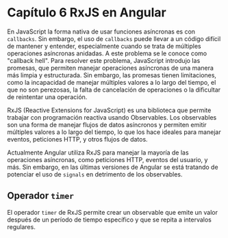 # Capítulo 6 RxJS en Angular

En JavaScript la forma nativa de usar funciones asíncronas es con `callbacks`. Sin embargo, el uso de `callbacks` puede llevar a un código difícil de mantener y entender, especialmente cuando se trata de múltiples operaciones asíncronas anidadas. A este problema se le conoce como "callback hell". Para resolver este problema, JavaScript introdujo las promesas, que permiten manejar operaciones asíncronas de una manera más limpia y estructurada. Sin embargo, las promesas tienen limitaciones, como la incapacidad de manejar múltiples valores a lo largo del tiempo, el que no son perezosas, la falta de cancelación de operaciones o la dificultar de reintentar una operación.

RxJS (Reactive Extensions for JavaScript) es una biblioteca que permite trabajar con programación reactiva usando Observables. Los observables son una forma de manejar flujos de datos asíncronos y permiten emitir múltiples valores a lo largo del tiempo, lo que los hace ideales para manejar eventos, peticiones HTTP, y otros flujos de datos.

Actualmente Angular utiliza RxJS para manejar la mayoría de las operaciones asíncronas, como peticiones HTTP, eventos del usuario, y más. Sin embargo, en las últimas versiones de Angular se está tratando de potenciar el uso de `signals` en detrimento de los observables.

## Operador `timer`

El operador `timer` de RxJS permite crear un observable que emite un valor después de un período de tiempo específico y que se repita a intervalos regulares.